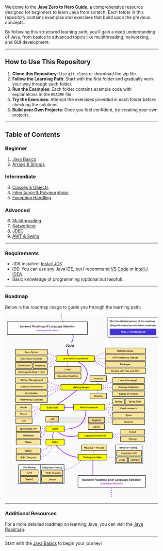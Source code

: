 Welcome to the **Java Zero to Hero Guide**, a comprehensive resource designed for beginners to learn Java from scratch. Each folder in this repository contains examples and exercises that build upon the previous concepts.

By following this structured learning path, you'll gain a deep understanding of Java, from basics to advanced topics like multithreading, networking, and GUI development.

---

## How to Use This Repository
1. **Clone this Repository**: Use `git clone` or download the zip file.
2. **Follow the Learning Path**: Start with the first folder and gradually work your way through each folder.
3. **Run the Examples**: Each folder contains example code with explanations in the `README` file.
4. **Try the Exercises**: Attempt the exercises provided in each folder before checking the solutions.
5. **Build your Own Projects**: Once you feel confident, try creating your own projects.


---

## Table of Contents

### Beginner
1. [Java Basics](Concepts/01_Basics/README.md)
2. [Arrays & Strings](Concepts/02_Arrays_Strings/README.md)

### Intermediate
3. [Classes & Objects](Concepts/03_Classes_Objects/README.md)
4. [Inheritance & Polymorphism](Concepts/04_Inheritance/README.md)
5. [Exception Handling](Concepts/05_Exception_Handling/README.md)

### Advanced
6. [Multithreading](Concepts/06_Multithreading/README.md)
7. [Networking](Concepts/07_Networking/README.md)
8. [JDBC](Concepts/08_JDBC/README.md)
9. [AWT & Swing](Concepts/09_AWT_Swing/README.md)

---

### Requirements
- JDK installed: [Install JDK](https://www.oracle.com/java/technologies/javase-jdk11-downloads.html)
- IDE: You can use any Java IDE, but I recommend [VS Code](https://code.visualstudio.com/) or [IntelliJ IDEA](https://www.jetbrains.com/idea/).
- Basic knowledge of programming (optional but helpful).

---

### Roadmap
Below is the roadmap image to guide you through the learning path:

![Java Learning Roadmap](Assets/roadmap.sh_java.png)

---

### Additional Resources
For a more detailed roadmap on learning Java, you can visit the [Java Roadmap](https://roadmap.sh/java).

---

Start with the [Java Basics](Concepts/01_Basics/README.md) to begin your journey!